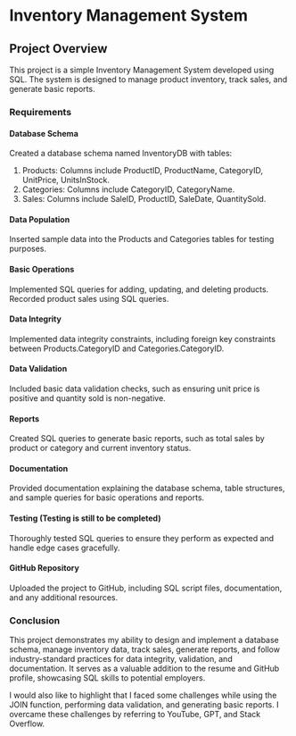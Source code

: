 # Inventory Management System

## Project Overview

This project is a simple Inventory Management System developed using SQL. The system is designed to manage product inventory, track sales, and generate basic reports.

### Requirements

#### Database Schema
Created a database schema named InventoryDB with tables:
1. Products: Columns include ProductID, ProductName, CategoryID, UnitPrice, UnitsInStock.
2. Categories: Columns include CategoryID, CategoryName.
3. Sales: Columns include SaleID, ProductID, SaleDate, QuantitySold.



#### Data Population
Inserted sample data into the Products and Categories tables for testing purposes.

#### Basic Operations
Implemented SQL queries for adding, updating, and deleting products.
Recorded product sales using SQL queries.

#### Data Integrity
Implemented data integrity constraints, including foreign key constraints between Products.CategoryID and Categories.CategoryID.

#### Data Validation
Included basic data validation checks, such as ensuring unit price is positive and quantity sold is non-negative.

#### Reports
Created SQL queries to generate basic reports, such as total sales by product or category and current inventory status.

#### Documentation
Provided documentation explaining the database schema, table structures, and sample queries for basic operations and reports.

#### Testing (Testing is still to be completed)
Thoroughly tested SQL queries to ensure they perform as expected and handle edge cases gracefully.

#### GitHub Repository
Uploaded the project to GitHub, including SQL script files, documentation, and any additional resources.

### Conclusion

This project demonstrates my ability to design and implement a database schema, manage inventory data, track sales, generate reports, and follow industry-standard practices for data integrity, validation, and documentation. 
It serves as a valuable addition to the resume and GitHub profile, showcasing SQL skills to potential employers.

I would also like to highlight that I faced some challenges while using the JOIN function, performing data validation, and generating basic reports. I overcame these challenges by referring to YouTube, GPT, and Stack Overflow.
